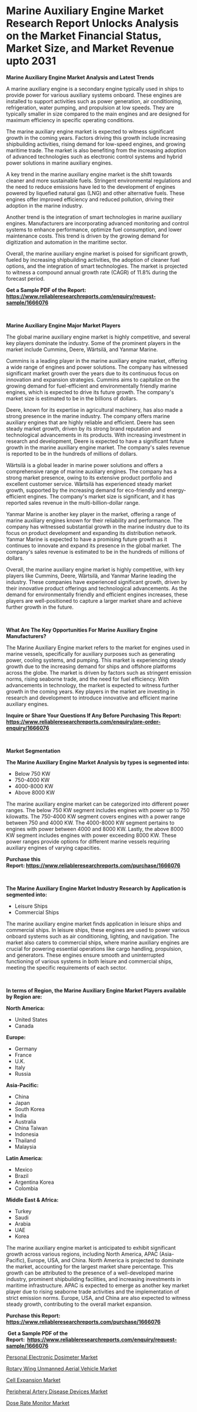 <p><h1>Marine Auxiliary Engine Market Research Report Unlocks Analysis on the Market Financial Status, Market Size, and Market Revenue upto 2031</h1></p><p><strong>Marine Auxiliary Engine Market Analysis and Latest Trends</strong></p>
<p><p>A marine auxiliary engine is a secondary engine typically used in ships to provide power for various auxiliary systems onboard. These engines are installed to support activities such as power generation, air conditioning, refrigeration, water pumping, and propulsion at low speeds. They are typically smaller in size compared to the main engines and are designed for maximum efficiency in specific operating conditions.</p><p>The marine auxiliary engine market is expected to witness significant growth in the coming years. Factors driving this growth include increasing shipbuilding activities, rising demand for low-speed engines, and growing maritime trade. The market is also benefiting from the increasing adoption of advanced technologies such as electronic control systems and hybrid power solutions in marine auxiliary engines.</p><p>A key trend in the marine auxiliary engine market is the shift towards cleaner and more sustainable fuels. Stringent environmental regulations and the need to reduce emissions have led to the development of engines powered by liquefied natural gas (LNG) and other alternative fuels. These engines offer improved efficiency and reduced pollution, driving their adoption in the marine industry.</p><p>Another trend is the integration of smart technologies in marine auxiliary engines. Manufacturers are incorporating advanced monitoring and control systems to enhance performance, optimize fuel consumption, and lower maintenance costs. This trend is driven by the growing demand for digitization and automation in the maritime sector.</p><p>Overall, the marine auxiliary engine market is poised for significant growth, fueled by increasing shipbuilding activities, the adoption of cleaner fuel options, and the integration of smart technologies. The market is projected to witness a compound annual growth rate (CAGR) of 11.8% during the forecast period.</p></p>
<p><strong>Get a Sample PDF of the Report:&nbsp; <a href="https://www.reliableresearchreports.com/enquiry/request-sample/1666076">https://www.reliableresearchreports.com/enquiry/request-sample/1666076</a></strong></p>
<p>&nbsp;</p>
<p><strong>Marine Auxiliary Engine Major Market Players</strong></p>
<p><p>The global marine auxiliary engine market is highly competitive, and several key players dominate the industry. Some of the prominent players in the market include Cummins, Deere, Wärtsilä, and Yanmar Marine.</p><p>Cummins is a leading player in the marine auxiliary engine market, offering a wide range of engines and power solutions. The company has witnessed significant market growth over the years due to its continuous focus on innovation and expansion strategies. Cummins aims to capitalize on the growing demand for fuel-efficient and environmentally friendly marine engines, which is expected to drive its future growth. The company's market size is estimated to be in the billions of dollars.</p><p>Deere, known for its expertise in agricultural machinery, has also made a strong presence in the marine industry. The company offers marine auxiliary engines that are highly reliable and efficient. Deere has seen steady market growth, driven by its strong brand reputation and technological advancements in its products. With increasing investment in research and development, Deere is expected to have a significant future growth in the marine auxiliary engine market. The company's sales revenue is reported to be in the hundreds of millions of dollars.</p><p>Wärtsilä is a global leader in marine power solutions and offers a comprehensive range of marine auxiliary engines. The company has a strong market presence, owing to its extensive product portfolio and excellent customer service. Wärtsilä has experienced steady market growth, supported by the increasing demand for eco-friendly and energy-efficient engines. The company's market size is significant, and it has reported sales revenue in the multi-billion-dollar range.</p><p>Yanmar Marine is another key player in the market, offering a range of marine auxiliary engines known for their reliability and performance. The company has witnessed substantial growth in the marine industry due to its focus on product development and expanding its distribution network. Yanmar Marine is expected to have a promising future growth as it continues to innovate and expand its presence in the global market. The company's sales revenue is estimated to be in the hundreds of millions of dollars.</p><p>Overall, the marine auxiliary engine market is highly competitive, with key players like Cummins, Deere, Wärtsilä, and Yanmar Marine leading the industry. These companies have experienced significant growth, driven by their innovative product offerings and technological advancements. As the demand for environmentally friendly and efficient engines increases, these players are well-positioned to capture a larger market share and achieve further growth in the future.</p></p>
<p>&nbsp;</p>
<p><strong>What Are The Key Opportunities For Marine Auxiliary Engine Manufacturers?</strong></p>
<p><p>The Marine Auxiliary Engine market refers to the market for engines used in marine vessels, specifically for auxiliary purposes such as generating power, cooling systems, and pumping. This market is experiencing steady growth due to the increasing demand for ships and offshore platforms across the globe. The market is driven by factors such as stringent emission norms, rising seaborne trade, and the need for fuel efficiency. With advancements in technology, the market is expected to witness further growth in the coming years. Key players in the market are investing in research and development to introduce innovative and efficient marine auxiliary engines.</p></p>
<p><strong>Inquire or Share Your Questions If Any Before Purchasing This Report: <a href="https://www.reliableresearchreports.com/enquiry/pre-order-enquiry/1666076">https://www.reliableresearchreports.com/enquiry/pre-order-enquiry/1666076</a></strong></p>
<p>&nbsp;</p>
<p><strong>Market Segmentation</strong></p>
<p><strong>The Marine Auxiliary Engine Market Analysis by types is segmented into:</strong></p>
<p><ul><li>Below 750 KW</li><li>750-4000 KW</li><li>4000-8000 KW</li><li>Above 8000 KW</li></ul></p>
<p><p>The marine auxiliary engine market can be categorized into different power ranges. The below 750 KW segment includes engines with power up to 750 kilowatts. The 750-4000 KW segment covers engines with a power range between 750 and 4000 KW. The 4000-8000 KW segment pertains to engines with power between 4000 and 8000 KW. Lastly, the above 8000 KW segment includes engines with power exceeding 8000 KW. These power ranges provide options for different marine vessels requiring auxiliary engines of varying capacities.</p></p>
<p><strong>Purchase this Report:&nbsp;<a href="https://www.reliableresearchreports.com/purchase/1666076">https://www.reliableresearchreports.com/purchase/1666076</a></strong></p>
<p>&nbsp;</p>
<p><strong>The Marine Auxiliary Engine Market Industry Research by Application is segmented into:</strong></p>
<p><ul><li>Leisure Ships</li><li>Commercial Ships</li></ul></p>
<p><p>The marine auxiliary engine market finds application in leisure ships and commercial ships. In leisure ships, these engines are used to power various onboard systems such as air conditioning, lighting, and navigation. The market also caters to commercial ships, where marine auxiliary engines are crucial for powering essential operations like cargo handling, propulsion, and generators. These engines ensure smooth and uninterrupted functioning of various systems in both leisure and commercial ships, meeting the specific requirements of each sector.</p></p>
<p>&nbsp;</p>
<p><strong>In terms of Region, the Marine Auxiliary Engine Market Players available by Region are:</strong></p>
<p>
    <p> <strong> North America: </strong>
        <ul>
            <li>United States</li>
            <li>Canada</li>
        </ul>
        </p> 
    <p> <strong> Europe: </strong>
        <ul>
            <li>Germany</li>
            <li>France</li>
            <li>U.K.</li>
            <li>Italy</li>
            <li>Russia</li>
        </ul>
        </p> 
    <p> <strong> Asia-Pacific: </strong>
        <ul>
            <li>China</li>
            <li>Japan</li>
            <li>South Korea</li>
            <li>India</li>
            <li>Australia</li>
            <li>China Taiwan</li>
            <li>Indonesia</li>
            <li>Thailand</li>
            <li>Malaysia</li>
        </ul>
        </p> 
    <p> <strong> Latin America: </strong>
        <ul>
            <li>Mexico</li>
            <li>Brazil</li>
            <li>Argentina Korea</li>
            <li>Colombia</li>
        </ul>
        </p> 
    <p> <strong> Middle East & Africa: </strong>
        <ul>
            <li>Turkey</li>
            <li>Saudi</li>
            <li>Arabia</li>
            <li>UAE</li>
            <li>Korea</li>
        </ul>
    </p>
    </p>
<p><p>The marine auxiliary engine market is anticipated to exhibit significant growth across various regions, including North America, APAC (Asia-Pacific), Europe, USA, and China. North America is projected to dominate the market, accounting for the largest market share percentage. This growth can be attributed to the presence of a well-developed marine industry, prominent shipbuilding facilities, and increasing investments in maritime infrastructure. APAC is expected to emerge as another key market player due to rising seaborne trade activities and the implementation of strict emission norms. Europe, USA, and China are also expected to witness steady growth, contributing to the overall market expansion.</p></p>
<p><strong>Purchase this Report: <a href="https://www.reliableresearchreports.com/purchase/1666076">https://www.reliableresearchreports.com/purchase/1666076</a></strong></p>
<p>&nbsp;<strong>Get a Sample PDF of the Report:&nbsp;&nbsp;<a href="https://www.reliableresearchreports.com/enquiry/request-sample/1666076">https://www.reliableresearchreports.com/enquiry/request-sample/1666076</a></strong></p>
<p><strong></strong></p>
<p><p><a href="https://github.com/lilstefpacute/Market-Research-Report-List-2/blob/main/personal-electronic-dosimeter-market.md">Personal Electronic Dosimeter Market</a></p><p><a href="https://medium.com/@soledadroob625/rotary-wing-unmanned-aerial-vehicle-market-outlook-industry-overview-and-forecast-2023-to-2030-ecfd69452250">Rotary Wing Unmanned Aerial Vehicle Market</a></p><p><a href="https://medium.com/@soledadroob625/cell-expansion-market-size-and-market-trends-complete-industry-overview-2023-to-2030-391bcbeb8535">Cell Expansion Market</a></p><p><a href="https://issuu.com/reportprime-2/docs/peripheral-artery-disease-devices-market-size-2030">Peripheral Artery Disease Devices Market</a></p><p><a href="https://github.com/rexevange/Market-Research-Report-List-2/blob/main/dose-rate-monitor-market.md">Dose Rate Monitor Market</a></p></p>